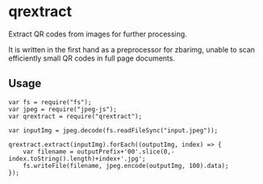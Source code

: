 qrextract
=========

Extract QR codes from images for further processing.

It is written in the first hand as a preprocessor for zbarimg, unable to scan efficiently small QR codes in full page documents.

Usage
-----

	var fs = require("fs");
	var jpeg = require("jpeg-js");
	var qrextract = require("qrextract");
	
	var inputImg = jpeg.decode(fs.readFileSync("input.jpeg"));

	qrextract.extract(inputImg).forEach((outputImg, index) => {
		var filename = outputPrefix+'00'.slice(0,-index.toString().length)+index+'.jpg';
		fs.writeFile(filename, jpeg.encode(outputImg, 100).data);
	});

